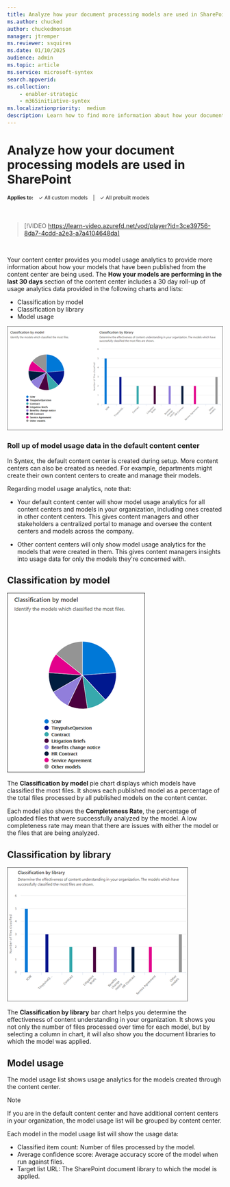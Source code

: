 ```yaml
---
title: Analyze how your document processing models are used in SharePoint
ms.author: chucked
author: chuckedmonson
manager: jtremper
ms.reviewer: ssquires
ms.date: 01/10/2025
audience: admin
ms.topic: article
ms.service: microsoft-syntex
search.appverid: 
ms.collection: 
    - enabler-strategic
    - m365initiative-syntex
ms.localizationpriority:  medium
description: Learn how to find more information about how your document processing models are performing in SharePoint.
---
```


# Analyze how your document processing models are used in SharePoint

<sup>**Applies to:**  &ensp; &#10003; All custom models &ensp; | &ensp; &#10003; All prebuilt models</sup>

</br>

> [!VIDEO https://learn-video.azurefd.net/vod/player?id=3ce39756-8da7-4cdd-a2e3-a7a4104648da]  

</br>

Your content center provides you model usage analytics to provide more information about how your models that have been published from the content center are being used. The **How your models are performing in the last 30 days** section of the content center includes a 30 day roll-up of usage analytics data provided in the following charts and lists:

- Classification by model
- Classification by library
- Model usage 

 ![Model analytics.](../media/content-understanding/model-analytics.png) 

### Roll up of model usage data in the default content center

In Syntex, the default content center is created during setup. More content centers can also be created as needed. For example, departments might create their own content centers to create and manage their models. 

Regarding model usage analytics, note that:

- Your default content center will show model usage analytics for all content centers and models in your organization, including ones created in other content centers. This gives content managers and other stakeholders a centralized portal to manage and oversee the content centers and models across the company.
 
- Other content centers will only show model usage analytics for the models that were created in them. This gives content managers insights into usage data for only the models they're concerned with.

## Classification by model

   ![Total model percentage.](../media/content-understanding/total-model-percentage.png) 

The **Classification by model** pie chart displays which models have classified the most files. It shows each published model as a percentage of the total files processed by all published models on the content center.

Each model also shows the **Completeness Rate**, the percentage of uploaded files that were successfully analyzed by the model. A low completeness rate may mean that there are issues with either the model or the files that are being analyzed.

## Classification by library

   ![Files processed.](../media/content-understanding/files-processed-over-time.png) 

The **Classification by library** bar chart helps you determine the effectiveness of content understanding in your organization. It shows you not only the number of files processed over time for each model, but by selecting a column in chart, it will also show you the document libraries to which the model was applied.


## Model usage

The model usage list shows usage analytics for the models created through the content center.  

> [!NOTE]
> If you are in the default content center and have additional content centers in your organization, the model usage list will be grouped by content center.

Each model in the model usage list will show the usage data:

- Classified item count: Number of files processed by the model.
- Average confidence score: Average accuracy score of the model when run against files.
- Target list URL: The SharePoint document library to which the model is applied.
